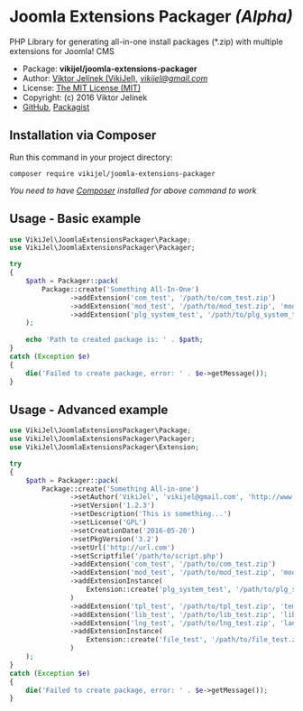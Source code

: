 #   Joomla Extensions Packager *(Alpha)*
PHP Library for generating all-in-one install packages (*.zip) with multiple extensions for Joomla! CMS

-   Package: **vikijel/joomla-extensions-packager**
-   Author: [Viktor Jelínek (VikiJel)](http://www.vikijel.cz), *<vikijel@gmail.com>*
-   License: [The MIT License (MIT)](LICENSE.txt)
-   Copyright: (c) 2016 Viktor Jelínek
-   [GitHub](https://github.com/vikijel/joomla-extensions-packager), [Packagist](https://packagist.org/packages/vikijel/joomla-extensions-packager)

##  Installation via Composer
Run this command in your project directory: 
```
composer require vikijel/joomla-extensions-packager
```

*You need to have [Composer](https://getcomposer.org/) installed for above command to work*

##  Usage - Basic example

```php
use VikiJel\JoomlaExtensionsPackager\Package;
use VikiJel\JoomlaExtensionsPackager\Packager;

try
{
	$path = Packager::pack(
		Package::create('Something All-In-One')
		       ->addExtension('com_test', '/path/to/com_test.zip')
		       ->addExtension('mod_test', '/path/to/mod_test.zip', 'module', 'site')
		       ->addExtension('plg_system_test', '/path/to/plg_system_test.zip', 'plugin', null, 'system')
	);
	
	echo 'Path to created package is: ' . $path;
}
catch (Exception $e)
{
	die('Failed to create package, error: ' . $e->getMessage());
}
```

##  Usage - Advanced example

```php
use VikiJel\JoomlaExtensionsPackager\Package;
use VikiJel\JoomlaExtensionsPackager\Packager;
use VikiJel\JoomlaExtensionsPackager\Extension;

try
{
	$path = Packager::pack(
		Package::create('Something All-in-one')
		       ->setAuthor('VikiJel', 'vikijel@gmail.com', 'http://www.vikijel.cz')
		       ->setVersion('1.2.3')
		       ->setDescription('This is something...')
		       ->setLicense('GPL')
		       ->setCreationDate('2016-05-20')
		       ->setPkgVersion('3.2')
		       ->setUrl('http://url.com')
		       ->setScriptfile('/path/to/script.php')
		       ->addExtension('com_test', '/path/to/com_test.zip')
		       ->addExtension('mod_test', '/path/to/mod_test.zip', 'module', 'site')
		       ->addExtensionInstance(
			       Extension::create('plg_system_test', '/path/to/plg_system_test.zip', 'plugin')->setGroup('system')
		       )
		       ->addExtension('tpl_test', '/path/to/tpl_test.zip', 'template', 'admin')
		       ->addExtension('lib_test', '/path/to/lib_test.zip', 'library')
		       ->addExtension('lng_test', '/path/to/lng_test.zip', 'language', 'site')
		       ->addExtensionInstance(
			       Extension::create('file_test', '/path/to/file_test.zip', 'file')
		       )
	);
}
catch (Exception $e)
{
	die('Failed to create package, error: ' . $e->getMessage());
}
```
